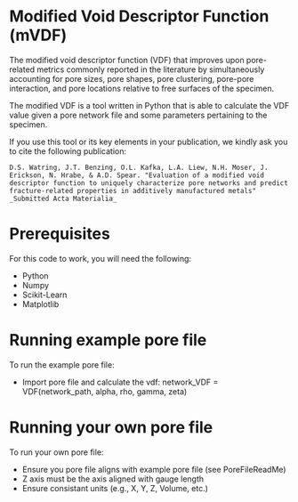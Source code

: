 # Modified Void Descriptor Function (mVDF)

The modified void descriptor function (VDF) that improves upon pore-related metrics commonly reported in the literature by simultaneously accounting for pore sizes, pore shapes, pore clustering, pore-pore interaction, and pore locations relative to free surfaces of the specimen.

The modified VDF is a tool written in Python that is able to calculate the VDF value given a pore network file and some parameters pertaining to the specimen.

If you use this tool or its key elements in your publication, we kindly ask you to cite the following publication:
```
D.S. Watring, J.T. Benzing, O.L. Kafka, L.A. Liew, N.H. Moser, J. Erickson, N. Hrabe, & A.D. Spear. "Evaluation of a modified void descriptor function to uniquely characterize pore networks and predict fracture-related properties in additively manufactured metals" _Submitted Acta Materialia_
```

# Prerequisites
For this code to work, you will need the following:
* Python
* Numpy
* Scikit-Learn
* Matplotlib


# Running example pore file
To run the example pore file:
* Import pore file and calculate the vdf: network_VDF = VDF(network_path, alpha, rho, gamma, zeta)


# Running your own pore file
To run your own pore file:
* Ensure you pore file aligns with example pore file (see PoreFileReadMe)
* Z axis must be the axis aligned with gauge length
* Ensure consistant units (e.g., X, Y, Z, Volume, etc.)
